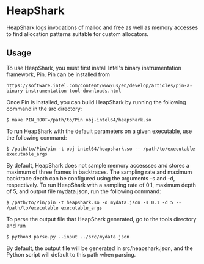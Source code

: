 # HeapShark

HeapShark logs invocations of malloc and free as well as memory accesses
to find allocation patterns suitable for custom allocators.

## Usage

To use HeapShark, you must first install Intel's binary instrumentation
framework, Pin. Pin can be installed from 

    https://software.intel.com/content/www/us/en/develop/articles/pin-a-binary-instrumentation-tool-downloads.html

Once Pin is installed, you can build HeapShark by running the 
following command in the src directory:

    $ make PIN_ROOT=/path/to/Pin obj-intel64/heapshark.so

To run HeapShark with the default parameters on a given executable, 
use the following command:

    $ /path/to/Pin/pin -t obj-intel64/heapshark.so -- /path/to/executable executable_args

By default, HeapShark does not sample memory accessses and stores a 
maximum of three frames in backtraces. The sampling rate and maximum 
backtrace depth can be configured using the arguments -s and -d, respectively. 
To run HeapShark with a sampling rate of 0.1, maximum depth of 5, and 
output file mydata.json, run the following command:

    $ /path/to/Pin/pin -t heapshark.so -o mydata.json -s 0.1 -d 5 -- /path/to/executable executable_args

To parse the output file that HeapShark generated, go to the 
tools directory and run

    $ python3 parse.py --input ../src/mydata.json

By default, the output file will be generated in src/heapshark.json,
and the Python script will default to this path when parsing.


